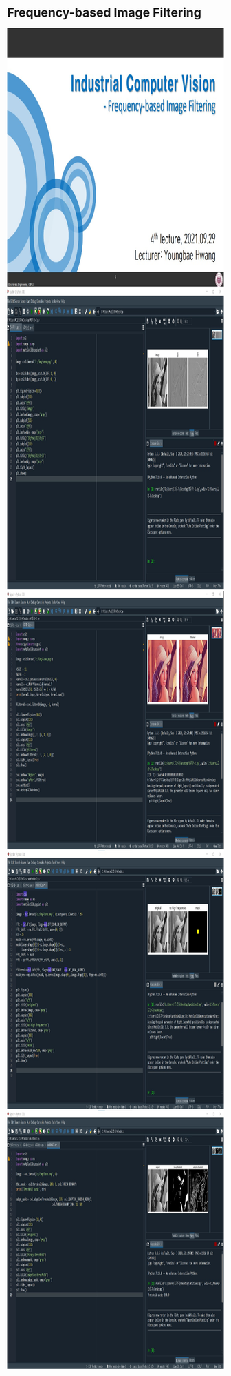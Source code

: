 # **Frequency-based Image Filtering** 

<img src="./5주차강의.jpg"  width="800" height="600">
<img src="./실습1.jpg"  width="1200" height="700">
<img src="./실습2.jpg"  width="800" height="600">
<img src="./실습3.jpg"  width="800" height="600">
<img src="./실습4.jpg"  width="800" height="600">
</p>

